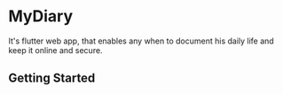 # MyDiary

It's flutter web app, that enables any when to document his daily life and keep it 
online and secure.

## Getting Started

